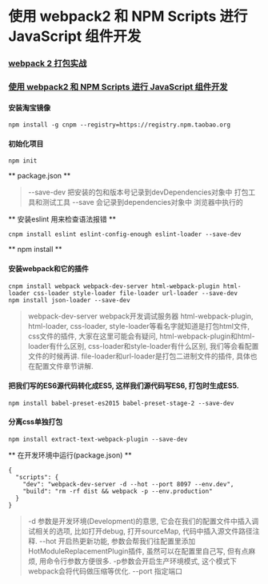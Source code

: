 # 使用 webpack2 和 NPM Scripts 进行 JavaScript 组件开发

### [webpack 2 打包实战](https://segmentfault.com/a/1190000007914129)
### [使用 webpack2 和 NPM Scripts 进行 JavaScript 组件开发](https://www.h5jun.com/post/using-webpack2-and-npm-scripts.html)

#### 安装淘宝镜像
```
npm install -g cnpm --registry=https://registry.npm.taobao.org
```

#### 初始化项目
```
npm init
```

** package.json **
>--save-dev 把安装的包和版本号记录到devDependencies对象中   打包工具和测试工具
>--save     会记录到dependencies对象中                      浏览器中执行的

** 安装eslint 用来检查语法报错 **
```
cnpm install eslint eslint-config-enough eslint-loader --save-dev
```
** npm install **

#### 安装webpack和它的插件
```
cnpm install webpack webpack-dev-server html-webpack-plugin html-loader css-loader style-loader file-loader url-loader --save-dev
npm install json-loader --save-dev
```
>webpack-dev-server webpack开发调试服务器
>html-webpack-plugin, html-loader, css-loader, style-loader等看名字就知道是打包html文件, css文件的插件, 大家在这里可能会有疑问, html-webpack-plugin和html-loader有什么区别, css-loader和style-loader有什么区别, 我们等会看配置文件的时候再讲.
>file-loader和url-loader是打包二进制文件的插件, 具体也在配置文件章节讲解.


#### 把我们写的ES6源代码转化成ES5, 这样我们源代码写ES6, 打包时生成ES5.
```
npm install babel-preset-es2015 babel-preset-stage-2 --save-dev
```

#### 分离css单独打包
```
npm install extract-text-webpack-plugin --save-dev
```

** 在开发环境中运行(package.json) **
```
{
  "scripts": {
    "dev": "webpack-dev-server -d --hot --port 8097 --env.dev",
    "build": "rm -rf dist && webpack -p --env.production"
  }
}
```
>-d 参数是开发环境(Development)的意思, 它会在我们的配置文件中插入调试相关的选项, 比如打开debug, 打开sourceMap, 代码中插入源文件路径注释.
>--hot 开启热更新功能, 参数会帮我们往配置里添加HotModuleReplacementPlugin插件, 虽然可以在配置里自己写, 但有点麻烦, 用命令行参数方便很多.
>-p参数会开启生产环境模式, 这个模式下webpack会将代码做压缩等优化.
>--port 指定端口

